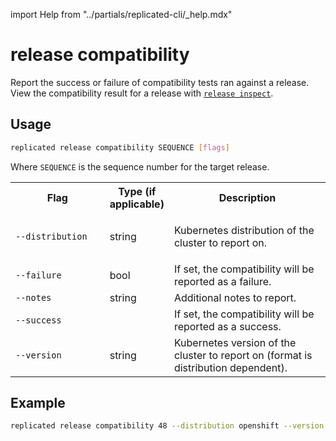 import Help from "../partials/replicated-cli/_help.mdx"

# release compatibility

Report the success or failure of compatibility tests ran against a release. View the compatibility result for a release with [`release inspect`](/reference/replicated-cli-release-inspect).

## Usage

```bash
replicated release compatibility SEQUENCE [flags]
```

Where `SEQUENCE` is the sequence number for the target release.

<table>
  <tr>
    <th width="30%">Flag</th>
    <th width="20%">Type (if applicable)</th>
    <th width="50%">Description</th>
  </tr>
  <tr>
    <td><code>--distribution</code></td>
    <td>string</td>
    <td><p>Kubernetes distribution of the cluster to report on.</p></td>
  </tr>
  <tr>
    <td><code>--failure</code></td>
    <td>bool</td>
    <td> If set, the compatibility will be reported as a failure.</td>
  </tr>
  <Help/>
  <tr>
    <td><code>--notes</code></td>
    <td>string</td>
    <td>Additional notes to report.</td>
  </tr>
  <tr>
    <td><code>--success</code></td>
    <td></td>
    <td>If set, the compatibility will be reported as a success.</td>
  </tr>
  <tr>
    <td><code>--version</code></td>
    <td>string</td>
    <td>Kubernetes version of the cluster to report on (format is distribution dependent).</td>
  </tr>
</table>

## Example

```bash
replicated release compatibility 48 --distribution openshift --version 1.27.0 --success
```